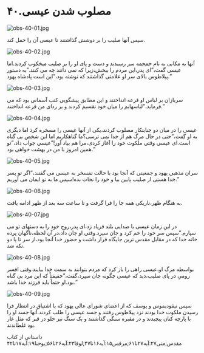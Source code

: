 ۴۰.مصلوب شدن عیسی
=================

![obs-40-01.jpg](/var/www/vhosts/door43.org/httpdocs/data/gitrepo/media/en/obs/obs-40-01.jpg "obs-40-01.jpg")

سپس آنها صلیب را بر دوشش گذاشتند تا عیسی آن را حمل کند.

![obs-40-02.jpg](/var/www/vhosts/door43.org/httpdocs/data/gitrepo/media/en/obs/obs-40-02.jpg "obs-40-02.jpg")

آنها به مکانی به نام جمجمه سر رسیدند و دست و پای او را بر صلیب میخکوب
کردند.اما عیسی گفت،”ای پدر،این مردم را ببخش،زیرا که نمی دانند چه می
کنند.”به دستور پیلاطوس بالای سر او علامتی گذاشتند که نوشته بود،”این است
پادشاه یهود.”

![obs-40-03.jpg](/var/www/vhosts/door43.org/httpdocs/data/gitrepo/media/en/obs/obs-40-03.jpg "obs-40-03.jpg")

سربازان بر لباس او قرعه انداختند و این مطابق پیشگویی کتب آسمانی بود که
می فرماید،”لباسهایم را میان خود تقسیم کردند و بر ردای من قرعه انداختند.”

![obs-40-04.jpg](/var/www/vhosts/door43.org/httpdocs/data/gitrepo/media/en/obs/obs-40-04.jpg "obs-40-04.jpg")

عیسی را در میان دو جنایتکار مصلوب کردند،یکی از آنها عیسی را مسخره کرد
اما دیگری به او گفت،”حتی در حال مرگ هم از خدا نمی ترسی؟ما گناهکاریم اما
این شخص بی گناه است.ای عیسی وقتی ملکوت خود را آغاز کردی،مرا هم بیاد
آور!”عیسی جواب داد،”تو همین امروز با من در بهشت خواهی بود.”

![obs-40-05.jpg](/var/www/vhosts/door43.org/httpdocs/data/gitrepo/media/en/obs/obs-40-05.jpg "obs-40-05.jpg")

سران مذهبی یهود و جمعیتی که آنجا بود با حالت تمسخر به عیسی می گفتند،”اگر
تو پسر خدا هستی از صلیب پایین بیا و خود را نجات بده!سپس ما به تو ایمان
می آوریم.”

![obs-40-06.jpg](/var/www/vhosts/door43.org/httpdocs/data/gitrepo/media/en/obs/obs-40-06.jpg "obs-40-06.jpg")

به هنگام ظهر،تاریکی همه جا را فرا گرفت و تا ساعت سه بعد از ظهر ادامه
یافت.

![obs-40-07.jpg](/var/www/vhosts/door43.org/httpdocs/data/gitrepo/media/en/obs/obs-40-07.jpg "obs-40-07.jpg")

در این زمان عیسی با صدایی بلند فریاد زد،ای پدر،روح خود را به دستهای تو
می سپارم.”سپس سر خود را خم کرد و جان سپرد.وقتی او جان داد،در آن
لحظه،ناگهان پرده خانه خدا که در مقابل مقدس ترین جایگاه قرار داشت و حضور
خدا آنجا بود،از سر تا پا دو تکه شد.

![obs-40-08.jpg](/var/www/vhosts/door43.org/httpdocs/data/gitrepo/media/en/obs/obs-40-08.jpg "obs-40-08.jpg")

بواسطه مرگ او،عیسی راهی را باز کرد که مردم بتوانند به سمت خدا
بیایند.وقتی افسر رومیِ در پای صلیب،دید که عیسی چگونه جان
سپرد،گفت،”حقیقتاً که این مرد بی گناه بود.او حتماً باید فرزند خدا باشد.”

![obs-40-09.jpg](/var/www/vhosts/door43.org/httpdocs/data/gitrepo/media/en/obs/obs-40-09.jpg "obs-40-09.jpg")

سپس نیقودیموس و یوسف که از اعضای شورای عالی یهود که با اشتیاق در انتظار
فرا رسیدن ملکوت خدا بودند نزد پیلاطوس رفتند و جسد عیسی را طلب کردند.آنها
جسد او را با پارچه کتان پیچیدند و در مقبره سنگی گذاشتند و یک سنگ نیز جلو
در قبر که مثل غار بود غلطاندند. ​

داستانی از کتاب
مقدس;متی۲۷:آیه۲۷تا۶۱;مرقس۱۵:آیه۱۶تا۴۷;لوقا۲۳:آیه۲۶تا۵۶;یوحنا۱۹:آیه۱۷تا۴۲
